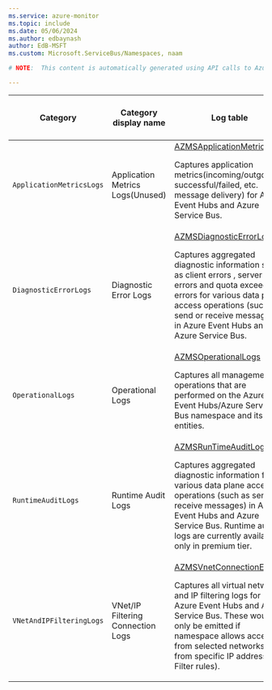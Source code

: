 ```yaml
---
ms.service: azure-monitor
ms.topic: include
ms.date: 05/06/2024
ms.author: edbaynash
author: EdB-MSFT
ms.custom: Microsoft.ServiceBus/Namespaces, naam

# NOTE:  This content is automatically generated using API calls to Azure. Any edits made on these files will be overwritten in the next run of the script. 

---
```

  
  
|Category|Category display name| Log table| [Supports basic log plan](/azure/azure-monitor/logs/basic-logs-configure?tabs=portal-1#compare-the-basic-and-analytics-log-data-plans)|[Supports ingestion-time transformation](/azure/azure-monitor/essentials/data-collection-transformations)| Example queries |Costs to export|
|---|---|---|---|---|---|---|
|`ApplicationMetricsLogs` |Application Metrics Logs(Unused) |[AZMSApplicationMetricLogs](/azure/azure-monitor/reference/tables/azmsapplicationmetriclogs)<p>Captures application metrics(incoming/outgoing, successful/failed, etc. message delivery) for Azure Event Hubs and Azure Service Bus.|Yes|No||Yes |
|`DiagnosticErrorLogs` |Diagnostic Error Logs |[AZMSDiagnosticErrorLogs](/azure/azure-monitor/reference/tables/azmsdiagnosticerrorlogs)<p>Captures aggregated diagnostic information such as client errors , server busy errors and quota exceeded errors for various data plane access operations (such as send or receive messages) in Azure Event Hubs and Azure Service Bus.|No|No|[Queries](/azure/azure-monitor/reference/queries/azmsdiagnosticerrorlogs)|Yes |
|`OperationalLogs` |Operational Logs |[AZMSOperationalLogs](/azure/azure-monitor/reference/tables/azmsoperationallogs)<p>Captures all management operations that are performed on the Azure Event Hubs/Azure Service Bus namespace and its entities.|Yes|No|[Queries](/azure/azure-monitor/reference/queries/azmsoperationallogs)|No |
|`RuntimeAuditLogs` |Runtime Audit Logs |[AZMSRunTimeAuditLogs](/azure/azure-monitor/reference/tables/azmsruntimeauditlogs)<p>Captures aggregated diagnostic information for various data plane access operations (such as send or receive messages) in Azure Event Hubs and Azure Service Bus. Runtime audit logs are currently available only in premium tier.|Yes|No|[Queries](/azure/azure-monitor/reference/queries/azmsruntimeauditlogs)|Yes |
|`VNetAndIPFilteringLogs` |VNet/IP Filtering Connection Logs |[AZMSVnetConnectionEvents](/azure/azure-monitor/reference/tables/azmsvnetconnectionevents)<p>Captures all virtual network and IP filtering logs for Azure Event Hubs and Azure Service Bus. These would only be emitted if namespace allows access from selected networks or from specific IP address (IP Filter rules).|Yes|No|[Queries](/azure/azure-monitor/reference/queries/azmsvnetconnectionevents)|No |